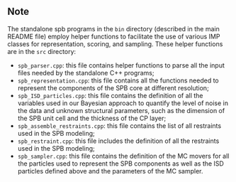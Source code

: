 ## Note
The standalone spb programs in the `bin` directory (described in the main README file) employ helper functions to facilitate the use of 
various IMP classes for representation, scoring, and sampling. These helper functions are in the `src` directory:
 
- `spb_parser.cpp`: this file contains helper functions to parse all the input files needed by the standalone C++ programs;
- `spb_representation.cpp`: this file contains all the functions needed to represent the components of the SPB core at different resolution;
- `spb_ISD_particles.cpp`: this file contains the definition of all the variables used in our Bayesian approach to quantify the level of noise in the data and unknown structural parameters, such as the dimension of the SPB unit cell and the thickness of the CP layer; 
- `spb_assemble_restraints.cpp`: this file contains the list of all restraints used in the SPB modeling;
- `spb_restraint.cpp`: this file includes the definition of all the restraints used in the SPB modeling;
- `spb_sampler.cpp`: this file contains the definition of the MC movers for all the particles used to represent the SPB components as well as the ISD particles defined above and the parameters of the MC sampler.
